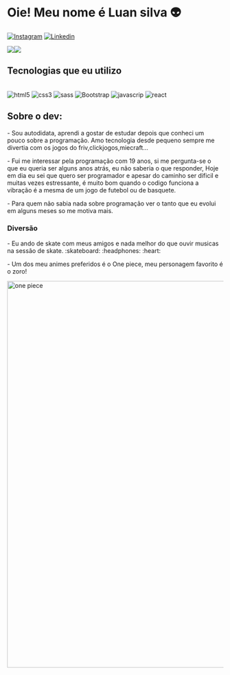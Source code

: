 
# Oie! Meu nome é Luan silva 👽  

[![Instagram](https://img.shields.io/badge/Instagram-E4405F?style=for-the-badge&logo=instagram&logoColor=white)](https://www.instagram.com/luu.dev/)
[![Linkedin](https://img.shields.io/badge/LinkedIn-0077B5?style=for-the-badge&logo=linkedin&logoColor=white)](https://www.linkedin.com/in/luan-da-silva-7b08aa216/)

<div>
  <div style="display: flex; align-items: flex-start;">
    <img src="https://github-readme-stats.vercel.app/api?username=Luaanslv&show_icons=true&title_color=ffffff&icon_color=34abeb&text_color=daf7dc&bg_color=151515"/>
    <img src="https://github-readme-stats.vercel.app/api/top-langs/?username=Luaanslv&layout=compact&show_icons=true&title_color=ffffff&icon_color=34abeb&text_color=daf7dc&bg_color=151515"/>
  </div>
</div>


## Tecnologias que eu utilizo

<div style="display:inline-block"></br>
<img style = "text-align:center" alt="html5" src="https://img.shields.io/badge/HTML5-E34F26?style=for-the-badge&logo=html5&logoColor=white">
<img style = "text-align:center" alt="css3" src="https://img.shields.io/badge/CSS3-1572B6?style=for-the-badge&logo=css3&logoColor=white">
<img style = "text-align:center" alt="sass" src="https://img.shields.io/badge/Sass-CC6699?style=for-the-badge&logo=sass&logoColor=white">
<img style = "text-align:center" alt="Bootstrap" src="https://img.shields.io/badge/Bootstrap-563D7C?style=for-the-badge&logo=bootstrap&logoColor=white">
<img style = "text-align:center" alt="javascrip" src="https://img.shields.io/badge/JavaScript-F7DF1E?style=for-the-badge&logo=javascript&logoColor=black">
<img style = "text-align:center" alt="react" src="https://img.shields.io/badge/React-20232A?style=for-the-badge&logo=react&logoColor=61DAFB">
</div>
</br>

## Sobre o dev:

<p>- Sou autodidata, aprendi a gostar de estudar depois que conheci um pouco sobre a programação. Amo tecnologia desde pequeno sempre me divertia com os jogos do friv,clickjogos,miecraft...</p>
<p>- Fui me interessar pela programação com 19 anos, si me pergunta-se o que eu queria ser alguns anos atrás, eu não saberia o que responder, Hoje em dia eu sei que quero ser programador e apesar do caminho ser dificil e muitas vezes estressante,  é muito bom quando o codigo funciona a vibração é a mesma de um jogo de futebol ou de basquete.</p>
<p>- Para quem não sabia nada sobre programação ver o tanto que eu evolui em alguns meses so me motiva mais.<p/>

### Diversão
   <p>- Eu ando de skate com meus amigos e nada melhor do que ouvir musicas na sessão de skate. :skateboard: :headphones: :heart: </p>
   <p>- Um dos meu animes preferidos é o One piece, meu personagem favorito é o zoro!</p>
   <p><img src="https://i.redd.it/dugp7t2x67631.gif" alt="one piece" width="900" align="center"></p>


